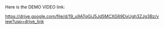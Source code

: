 Here is the DEMO VIDEO link:

https://drive.google.com/file/d/19_u9ATqGiJ5Jd5MCXG69DxUgh3ZJg3Bz/view?usp=drive_link
